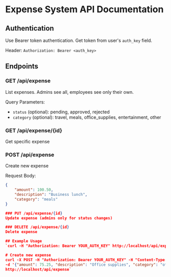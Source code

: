 # Expense System API Documentation

## Authentication
Use Bearer token authentication. Get token from user's `auth_key` field.

Header: `Authorization: Bearer <auth_key>`

## Endpoints

### GET /api/expense
List expenses. Admins see all, employees see only their own.

Query Parameters:
- `status` (optional): pending, approved, rejected
- `category` (optional): travel, meals, office_supplies, entertainment, other

### GET /api/expense/{id}
Get specific expense

### POST /api/expense
Create new expense

Request Body:
```json
{
    "amount": 100.50,
    "description": "Business lunch",
    "category": "meals"
}

### PUT /api/expense/{id}
Update expense (admins only for status changes)

### DELETE /api/expense/{id}
Delete expense

## Example Usage
`curl -H "Authorization: Bearer YOUR_AUTH_KEY" http://localhost/api/expense

# Create new expense
curl -X POST -H "Authorization: Bearer YOUR_AUTH_KEY" -H "Content-Type: application/json" \
-d '{"amount": 75.25, "description": "Office supplies", "category": "office_supplies"}' \
http://localhost/api/expense`
